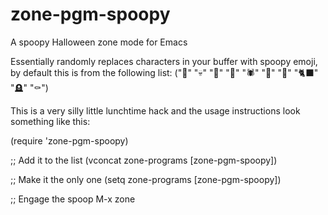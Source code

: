 # zone-pgm-spoopy
A spoopy Halloween zone mode for Emacs

Essentially randomly replaces characters in your buffer with spoopy emoji, by
default this is from the following list: ("🎃" "💀" "👻" "🧟" "🕷️" "🧛" "🦇" "🐈‍⬛" "🪦" "⚰️")

This is a very silly little lunchtime hack and the usage instructions look
something like this: 

(require 'zone-pgm-spoopy)

;; Add it to the list
(vconcat zone-programs [zone-pgm-spoopy])

;; Make it the only one
(setq zone-programs [zone-pgm-spoopy])

;; Engage the spoop
M-x zone


